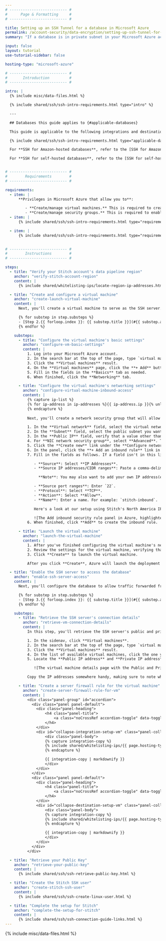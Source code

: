 ```yaml
---
# -------------------------- #
#      Page & Formatting     #
# -------------------------- #

title: Setting up an SSH Tunnel for a database in Microsoft Azure
permalink: /account-security/data-encryption/setting-up-ssh-tunnel-for-microsoft-azure
summary: "If a database is in private subnet in your Microsoft Azure account, you can use an SSH tunnel to connect Stitch. This tutorial will walk you through setting up an SSH server and configuring access for a Microsoft Azure SQL Server or Microsoft Azure Synapse Analytics connection to Stitch."

input: false
layout: tutorial
use-tutorial-sidebar: false

hosting-type: "microsoft-azure"

# -------------------------- #
#       Introduction         #
# -------------------------- #

intro: |
  {% include misc/data-files.html %}

  {% include shared/ssh/ssh-intro-requirements.html type="intro" %}

  ---

  ## Databases this guide applies to {#applicable-databases}

  This guide is applicable to the following integrations and destinations:

  {% include shared/ssh/ssh-intro-requirements.html type="applicable-databases" %}

  For **SSH for Amazon-hosted databases**, refer to the [SSH for Amazon guide]({{ link.security.ssh-amazon | prepend: site.baseurl }}).

  For **SSH for self-hosted databases**, refer to the [SSH for self-hosted databases guide]({{ link.security.ssh-generic | prepend: site.baseurl }}).


# -------------------------- #
#        Requirements        #
# -------------------------- #

requirements:
  - item: |
      **Privileges in Microsoft Azure that allow you to**:

         - **Create/manage virtual machines.** This is required to create the SSH server.
         - **Create/manage security groups.** This is required to enable access between Stitch, the SSH server, and the database.
  - item: |
      {% include shared/ssh/ssh-intro-requirements.html type="requirements" requirement-type="linux-familiarity" %}

  - item: |
      {% include shared/ssh/ssh-intro-requirements.html type="requirements" requirement-type="windows-ssh-client" %}
      

# -------------------------- #
#        Instructions        #
# -------------------------- #

steps:
  - title: "Verify your Stitch account's data pipeline region"
    anchor: "verify-stitch-account-region"
    content: |
      {% include shared/whitelisting-ips/locate-region-ip-addresses.html first-step=true %}

  - title: "Create and configure a virtual machine"
    anchor: "create-launch-virtual-machine"
    content: |
      Next, you'll create a virtual machine to serve as the SSH server. This publicly accessible instance will act as an intermediary, forwarding the traffic from Stitch through an encrypted tunnel to your private {{ destination.display_name }} instance.

      {% for substep in step.substeps %}
      - [Step 2.{{ forloop.index }}: {{ substep.title }}](#{{ substep.anchor }})
      {% endfor %}

    substeps:
      - title: "Configure the virtual machine's basic settings"
        anchor: "configure-vm-basic-settings"
        content: |
          1. Log into your Microsoft Azure account.
          2. In the search bar at the top of the page, type `virtual machines`.
          3. Click the **Virtual machines** result.
          4. On the **Virtual machines** page, click the **+ Add** button.
          5. Fill in the fields in the **Basics** tab as needed.
          6. When finished, click the **Networking** tab.

      - title: "Configure the virtual machine's networking settings"
        anchor: "configure-virtual-machine-inbound-access"
        content: |
          {% capture ip-list %}
          {% for ip-address in ip-addresses %}{{ ip-address.ip }}{% unless forloop.last == true %},{% endunless %}{% endfor %}
          {% endcapture %}
          
          Next, you'll create a network security group that will allow inbound traffic from Stitch's IP addresses.

          1. In the **Virtual network** field, select the virtual network you want to associate with the virtual machine.
          2. In the **Subnet** field, select the public subnet you want to associate with the virtual machine.
          3. In the **Public IP** field, verify that a value other than **None** is selected. This is required to allow Stitch to successfully connect to the virtual machine.
          4. For **NIC network security group**, select **Advanced**. This will display the **Configure network security group** field.
          5. Click the **Create new** link under the **Configure network security group** field. This will open the **Create network security group** panel.
          6. In the panel, click the **+ Add an inbound rule** link in the **Inbound rules** section. This will open the **Add inbound security rule** panel.
          7. Fill in the fields as follows. If a field isn't in this list, **use the default value**:

             - **Source**: Select **IP Addresses**.
             - **Source IP addresses/CIDR ranges**: Paste a comma-delimited list of the Stitch IP addresses **for your Stitch data pipeline region** that you retrieved in [Step 1](#verify-stitch-account-region).

               **Note**: You may also want to add your own IP address(es) to this list. This ensures that you'll also be able to connect to the database via the virtual machine as needed.

             - **Source port ranges**: Enter `22`.
             - **Protocol**: Select **TCP**.
             - **Action**: Select **Allow**.
             - **Name**: Enter a name. For example: `stitch-inbound`.

             Here's a look at our setup using Stitch's North America IP address list:

             ![The Add inbound security rule panel in Azure, highlighted]({{ site.baseurl }}/images/shared/ssh/azure-inbound-security-rule.png)
          6. When finished, click **Add** to create the inbound rule.

      - title: "Launch the virtual machine"
        anchor: "launch-the-virtual-machine"
        content: |
          1. After you've finished configuring the virtual machine's networking settings, click the **Review + create** tab.
          2. Review the settings for the virtual machine, verifying that the **Public IP** field is not **None**.
          3. Click **Create** to launch the virtual machine.

          After you click **Create**, Azure will launch the deployment process for the virtual machine. This may take a few minutes to complete.

  - title: "Enable the SSH server to access the database"
    anchor: "enable-ssh-server-access"
    content: |
      Next, you'll configure the database to allow traffic forwarded from the virtual machine to access the database server. This is accomplished by whitelisting the virtual machine's private IP address in the server's firewall settings.

      {% for substep in step.substeps %}
      - [Step 3.{{ forloop.index }}: {{ substep.title }}](#{{ substep.anchor }})
      {% endfor %}

    substeps:
      - title: "Retrieve the SSH server's connection details"
        anchor: "retrieve-vm-connection-details"
        content: |
          In this step, you'll retrieve the SSH server's public and private IP addresses. The private IP address will be used in the next step, whereas the public IP address will be used to complete the setup in Stitch.

          1. In the sidenav, click **Virtual machines**.
          2. In the search bar at the top of the page, type `virtual machines`.
          3. Click the **Virtual machines** result.
          4. In the list of available virtual machines, click the one you created in [Step 2](#create-launch-virtual-machine). This will open the instance's details page.
          5. Locate the **Public IP address** and **Private IP address** fields, which are highlighted in the image below:

             ![The virtual machine details page with the Public and Private IP address fields highlighted]({{ site.baseurl }}/images/shared/ssh/azure-ssh-connection-details.png)

          Copy the IP addresses somewhere handy, making sure to note which is public and which is private. Confusing these values will lead to an unsuccessful connection in Stitch.

      - title: "Create a server firewall rule for the virtual machine"
        anchor: "create-server-firewall-rule-for-vm"
        content: |
          <div class="panel-group" id="accordion">
            <div class="panel panel-default">
              <div class="panel-heading">
                  <h4 class="panel-title">
                      <a class="noCrossRef accordion-toggle" data-toggle="collapse" data-parent="#accordion" href="#collapse-integration-setup-vm">I'm connecting an integration.</a>
                  </h4>
              </div>
              <div id="collapse-integration-setup-vm" class="panel-collapse collapse noCrossRef">
                  <div class="panel-body">
                  {% capture integration-copy %}
                  {% include shared/whitelisting-ips/{{ page.hosting-type }}.html connection-type="integration" type="ssh" %}
                  {% endcapture %}

                  {{ integration-copy | markdownify }}
                  </div>
              </div>
            </div>
            <div class="panel panel-default">
              <div class="panel-heading">
                  <h4 class="panel-title">
                      <a class="noCrossRef accordion-toggle" data-toggle="collapse" data-parent="#accordion" href="#collapse-destination-setup-vm">I'm connecting a destination.</a>
                  </h4>
              </div>
              <div id="collapse-destination-setup-vm" class="panel-collapse collapse noCrossRef">
                  <div class="panel-body">
                  {% capture integration-copy %}
                  {% include shared/whitelisting-ips/{{ page.hosting-type }}.html connection-type="destination" type="ssh" %}
                  {% endcapture %}

                  {{ integration-copy | markdownify }}
                  </div>
              </div>
            </div>
          </div>

  - title: "Retrieve your Public Key"
    anchor: "retrieve-your-public-key"
    content: |
      {% include shared/ssh/ssh-retrieve-public-key.html %}

  - title: "Create the Stitch SSH user"
    anchor: "create-stitch-ssh-user"
    content: |
      {% include shared/ssh/ssh-create-linux-user.html %}

  - title: "Complete the setup for Stitch"
    anchor: "complete-the-setup-for-stitch"
    content: |
      {% include shared/ssh/ssh-connection-guide-links.html %}
---
```

{% include misc/data-files.html %}